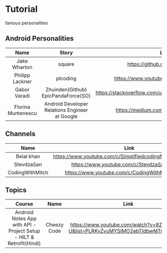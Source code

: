 # Tutorial
famous personalities

## Android Personalities

|Name|Story|Link|
|:-:|:-:|:-:|
|Jake Wharton|square|https://github.com/JakeWharton|
|Philipp Lackner|plcoding|https://www.youtube.com/c/PhilippLackner|
|Gabor Varadi|Zhuinden(Github) EpicPandaForce(SO)|https://stackoverflow.com/users/2413303/epicpandaforce|
|Florina Muntenescu|Android Developer Relations Engineer at Google|https://medium.com/@florina.muntenescu|

## Channels

|Name|Link|
|:-:|:-:|
|Belal khan|https://www.youtube.com/c/SimplifiedcodingNetOfficial/playlists|
|StevdzaSan|https://www.youtube.com/c/StevdzaSan/playlists|
|CodingWithMitch|https://www.youtube.com/c/CodingWithMitch/playlists|

## Topics

|Course|Name|Link|
|:-:|:-:|:-:|
|Android Notes App with API - Project Setup - HILT & Retrofit(Hindi)|Cheezy Code|https://www.youtube.com/watch?v=8ZLbv6TSa-U&list=PLRKyZvuMYSIMO2ebTldbwMTnDCn5klzjS
